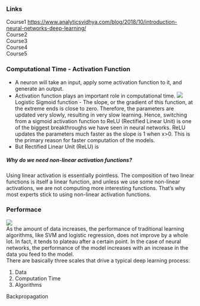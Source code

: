 ### Links
Course1 https://www.analyticsvidhya.com/blog/2018/10/introduction-neural-networks-deep-learning/ <br/>
Course2  <br/>
Course3  <br/>
Course4  <br/>
Course5  <br/>


### Computational Time - Activation Function
* A neuron will take an input, apply some activation function to it, and generate an output.
* Activation function plays an important role in computational time.
![](https://s3-ap-south-1.amazonaws.com/av-blog-media/wp-content/uploads/2018/10/320px-Logistic-curve.svg_-300x200.png) <br/>
Logistic Sigmoid function - The slope, or the gradient of this function, at the extreme ends is close to zero. Therefore, the parameters are updated very slowly, resulting in very slow learning. Hence, switching from a sigmoid activation function to ReLU (Rectified Linear Unit) is one of the biggest breakthroughs we have seen in neural networks. ReLU updates the parameters much faster as the slope is 1 when x>0. This is the primary reason for faster computation of the models.
* But Rectified Linear Unit (ReLU) is 
##### Why do we need non-linear activation functions?
Using linear activation is essentially pointless. The composition of two linear functions is itself a linear function, and unless we use some non-linear activations, we are not computing more interesting functions. That’s why most experts stick to using non-linear activation functions.


### Performace
![](https://s3-ap-south-1.amazonaws.com/av-blog-media/wp-content/uploads/2018/10/Screenshot-from-2018-10-12-14-29-37-850x438.png) <br/>
As the amount of data increases, the performance of traditional learning algorithms, like SVM and logistic regression, does not improve by a whole lot. In fact, it tends to plateau after a certain point. In the case of neural networks, the performance of the model increases with an increase in the data you feed to the model. <br/>
There are basically three scales that drive a typical deep learning process: <br/>
1. Data <br/>
2. Computation Time <br/>
3. Algorithms <br/>








Backpropagation



